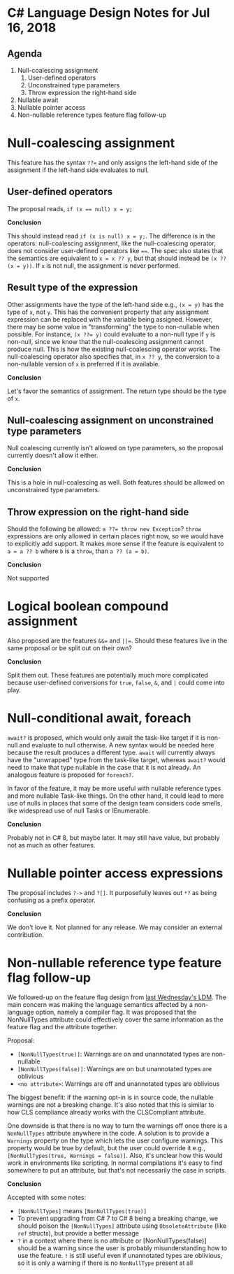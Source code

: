﻿# C# Language Design Notes for Jul 16, 2018

## Agenda

1. Null-coalescing assignment
   1. User-defined operators
   1. Unconstrained type parameters
   1. Throw expression the right-hand side
1. Nullable await
1. Nullable pointer access
1. Non-nullable reference types feature flag follow-up

# Null-coalescing assignment

This feature has the syntax `??=` and only assigns the left-hand side of the
assignment if the left-hand side evaluates to null.

## User-defined operators

The proposal reads, `if (x == null) x = y;`

**Conclusion**

This should instead read `if (x is null) x = y;`. The difference is in the
operators: null-coalescing assignment, like the null-coalescing operator,
does not consider user-defined operators like `==`. The spec also states that
the semantics are equivalent to `x = x ?? y`, but that should instead be `(x
?? (x = y))`. If `x` is not null, the assignment is never performed.


## Result type of the expression

Other assignments have the type of the left-hand side e.g., `(x = y)` has the
type of `x`, not `y`. This has the convenient property that any assignment
expression can be replaced with the variable being assigned. However, there
may be some value in "transforming" the type to non-nullable when possible.
For instance, `(x ??= y)` could evaluate to a non-null type if `y` is
non-null, since we know that the null-coalescing assignment cannot produce
null. This is how the existing null-coalescing operator works. The
null-coalescing operator also specifies that, in `x ?? y`, the conversion to
a non-nullable version of `x` is preferred if it is available.

**Conclusion**

Let's favor the semantics of assignment. The return type should be the type of `x`.

## Null-coalescing assignment on unconstrained type parameters

Null coalescing currently isn't allowed on type parameters, so the proposal
currently doesn't allow it either.

**Conclusion**

This is a hole in null-coalescing as well. Both features should be allowed
on unconstrained type parameters.

## Throw expression on the right-hand side

Should the following be allowed: `a ??= throw new Exception`? `throw`
expressions are only allowed in certain places right now, so we would have to
explicitly add support. It makes more sense if the feature is equivalent to
`a = a ?? b` where `b` is a `throw`, than `a ?? (a = b)`.

**Conclusion**

Not supported

# Logical boolean compound assignment

Also proposed are the features `&&=` and `||=`. Should these features live
in the same proposal or be split out on their own?

**Conclusion**

Split them out. These features are potentially much more complicated because
user-defined conversions for `true`, `false`, `&`, and `|` could come into play.

# Null-conditional await, foreach

`await?` is proposed, which would only await the task-like target if it is
non-null and evaluate to null otherwise. A new syntax would be needed here
because the result produces a different type. `await` will currently always
have the "unwrapped" type from the task-like target, whereas `await?` would
need to make that type nullable in the case that it is not already. An
analogous feature is proposed for `foreach?`.

In favor of the feature, it may be more useful with nullable reference types
and more nullable Task-like things. On the other hand, it could lead to more
use of nulls in places that some of the design team considers code smells,
like widespread use of null Tasks or IEnumerable.

**Conclusion**

Probably not in C# 8, but maybe later. It may still have value, but probably
not as much as other features.


# Nullable pointer access expressions

The proposal includes `?->` and `?[]`. It purposefully leaves out `*?` as
being confusing as a prefix operator.

**Conclusion**

We don't love it. Not planned for any release. We may consider an external
contribution.

# Non-nullable reference type feature flag follow-up

We followed-up on the feature flag design from [last Wednesday's
LDM](LDM-2018-07-11.md). The main concern was making the language semantics
affected by a non-language option, namely a compiler flag. It was proposed
that the NonNullTypes attribute could effectively cover the same information
as the feature flag and the attribute together.

Proposal:

* `[NonNullTypes(true)]`: Warnings are on and unannotated types are non-nullable
* `[NonNullTypes(false)]`: Warnings are on but unannotated types are oblivious
* `<no attribute>`: Warnings are off and unannotated types are oblivious

The biggest benefit: if the warning opt-in is in source code, the nullable
warnings are not a breaking change. It's also noted
that this is similar to how CLS compliance already works with the
CLSCompliant attribute.

One downside is that there is no way to turn the warnings off once there is a
`NonNullTypes` attribute anywhere in the code. A solution is to provide a
`Warnings` property on the type which lets the user configure warnings. This
property would be true by default, but the user could override it e.g.,
`[NonNullTypes(true, Warnings = false)]`. Also, it's unclear how this would
work in environments like scripting. In normal compilations it's easy to find
somewhere to put an attribute, but that's not necessarily the case in
scripts.

**Conclusion**

Accepted with some notes:

* `[NonNullTypes]` means `[NonNullTypes(true)]`
* To prevent upgrading from C# 7 to C# 8 being a breaking change, we should
poison the `[NonNullTypes]` attribute using `ObsoleteAttribute` (like `ref`
structs), but provide a better message
* `?` in a context where there is no attribute or [NonNullTypes(false)] should be
a warning since the user is probably misunderstanding how to use the feature. `!`
is still useful even if unannotated types are oblivious, so it is only a warning
if there is no `NonNullType` present at all
